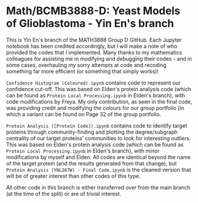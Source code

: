 # Math/BCMB3888-D: Yeast Models of Glioblastoma - Yin En's branch

This is Yin En's branch of the MATH3888 Group D GitHub. Each Jupyter notebook has been credited accordingly, but I will make a note of who provided the codes that I implemented. Many thanks to my mathematics colleagues for assisting me in modifying and debugging their codes - and in some cases, overhauling my sorry attempts at code and recoding something far more efficient (or something that simply works)!

```Confidence Histogram (Coloured).ipynb``` contains code to represent our confidence cut-off. This was based on Elden's protein analysis code (which can be found as ```Protein Local Processing.ipynb``` in Elden's branch), with code modifications by Freya. My only contribution, as seen in the final code, was providing credit and modifying the colours for our group portfolio (in which a variant can be found on Page 32 of the group portfolio.

```Protein Analysis ([Protein Code]).ipynb``` contains code to identify target proteins through community-finding and plotting the degree/subgraph centrality of our target proteins' communities to look for interesting outliers. This was based on Elden's protein analysis code (which can be found as ```Protein Local Processing.ipynb``` in Elden's branch), with minor modifications by myself and Elden. All codes are identical beyond the name of the target protein (and the results generated from that change), but ```Protein Analysis (YNL267W) - Final Code.ipynb``` is the cleaned version that will be of greater interest than other codes of this type.

All other code in this branch is either transferred over from the main branch (at the time of the split) or are of trivial interest.
